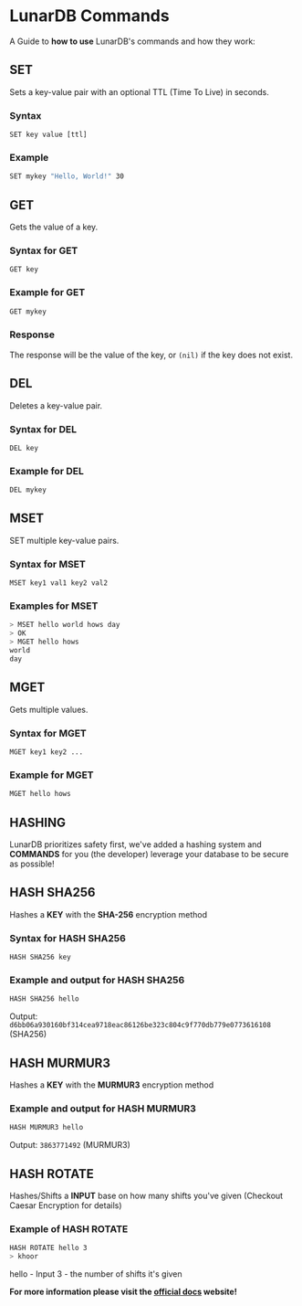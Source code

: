 # LunarDB Commands

A Guide to **how to use** LunarDB's commands and how they work:

## SET

Sets a key-value pair with an optional TTL (Time To Live) in seconds.

### Syntax

`SET key value [ttl]`

### Example

```bash
SET mykey "Hello, World!" 30
```

## GET

Gets the value of a key.

### Syntax for GET

`GET key`

### Example for GET

```bash
GET mykey
```

### Response

The response will be the value of the key, or `(nil)` if the key does not exist.

## DEL

Deletes a key-value pair.

### Syntax for DEL

`DEL key`

### Example for DEL

```bash
DEL mykey
```

## MSET

SET multiple key-value pairs.

### Syntax for MSET

`MSET key1 val1 key2 val2`

### Examples for MSET

```bash
> MSET hello world hows day
> OK
> MGET hello hows
world
day
```

## MGET

Gets multiple values.

### Syntax for MGET

`MGET key1 key2 ...`

### Example for MGET

```bash
MGET hello hows
```

## HASHING

LunarDB prioritizes safety first, we've added a hashing system and **COMMANDS** for you (the developer)
leverage your database to be secure as possible!

## HASH SHA256

Hashes a **KEY** with the **SHA-256** encryption method

### Syntax for HASH SHA256

`HASH SHA256 key`

### Example and output for HASH SHA256

```bash
HASH SHA256 hello
```

Output: `d6bb06a930160bf314cea9718eac86126be323c804c9f770db779e0773616108` (SHA256)

## HASH MURMUR3

Hashes a **KEY** with the **MURMUR3** encryption method

### Example and output for HASH MURMUR3

```bash
HASH MURMUR3 hello
```

Output: `3863771492` (MURMUR3)

## HASH ROTATE

Hashes/Shifts a **INPUT** base on how many shifts you've given (Checkout Caesar Encryption for details)

### Example of HASH ROTATE

```bash
HASH ROTATE hello 3
> khoor
```

hello - Input
3 - the number of shifts it's given

**For more information please visit the [official docs](https://lunardbdocs.vercel.app) website!**
